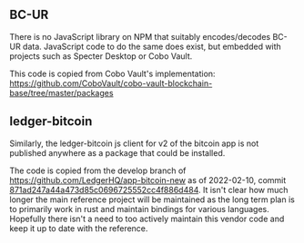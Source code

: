 ## BC-UR

There is no JavaScript library on NPM that suitably encodes/decodes
BC-UR data. JavaScript code to do the same does exist, but embedded
with projects such as Specter Desktop or Cobo Vault.

This code is copied from Cobo Vault's implementation: https://github.com/CoboVault/cobo-vault-blockchain-base/tree/master/packages

## ledger-bitcoin

Similarly, the ledger-bitcoin js client for v2 of the bitcoin app is not published anywhere
as a package that could be installed.

The code is copied from the develop branch of https://github.com/LedgerHQ/app-bitcoin-new as of 2022-02-10,
commit [871ad247a44a473d85c0696725552cc4f886d484](https://github.com/LedgerHQ/app-bitcoin-new/commit/871ad247a44a473d85c0696725552cc4f886d484).
It isn't clear how much longer the main reference project will
be maintained as the long term plan is to primarily work in rust and maintain
bindings for various languages. Hopefully there isn't a need to
too actively maintain this vendor code and keep it up to date with the reference.
